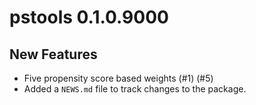 # pstools 0.1.0.9000

## New Features
* Five propensity score based weights (#1) (#5)
* Added a `NEWS.md` file to track changes to the package.



